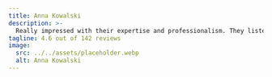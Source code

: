 ```yaml
---
title: Anna Kowalski
description: >-
  Really impressed with their expertise and professionalism. They listened to our needs and provided solutions that perfectly matched our requirements. The team was always available to answer questions and made the entire experience stress-free. Their innovative approach and technical skills are truly impressive.
tagline: 4.6 out of 142 reviews
image:
  src: ../../assets/placeholder.webp
  alt: Anna Kowalski
---
```

